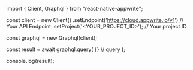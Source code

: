 import { Client, Graphql } from "react-native-appwrite";

const client = new Client()
    .setEndpoint('https://cloud.appwrite.io/v1') // Your API Endpoint
    .setProject('&lt;YOUR_PROJECT_ID&gt;'); // Your project ID

const graphql = new Graphql(client);

const result = await graphql.query(
    {} // query
);

console.log(result);
